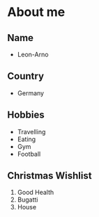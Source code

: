 # About me

## Name

- Leon-Arno

## Country

- Germany

## Hobbies

- Travelling
- Eating
- Gym
- Football

## Christmas Wishlist

1. Good Health
1. Bugatti
1. House
